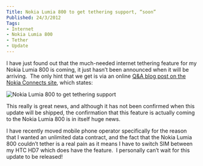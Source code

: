 ```yaml
---
Title: Nokia Lumia 800 to get tethering support, “soon”
Published: 24/3/2012
Tags:
- Internet
- Nokia Lumia 800
- Tether
- Update
---
```


I have just found out that the much-needed internet tethering feature for my Nokia Lumia 800 is coming, it just hasn’t been announced when it will be arriving.  The only hint that we get is via an online [Q&A blog post on the Nokia Connects site](http://nokiaconnects.com/2012/03/13/nokia-lumia-900-your-questions-answered/), which states:

![Nokia Lumia 800 to get tethering support](https://gep13wpstorage.blob.core.windows.net/gep13/2012/3/24/image.png)

This really is great news, and although it has not been confirmed when this update will be shipped, the confirmation that this feature is actually coming to the Nokia Lumia 800 is in itself huge news.

I have recently moved mobile phone operator specifically for the reason that I wanted an unlimited data contract, and the fact that the Nokia Lumia 800 couldn’t tether is a real pain as it means I have to switch SIM between my HTC HD7 which does have the feature.  I personally can’t wait for this update to be released!
